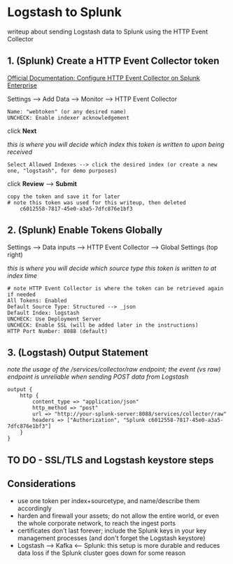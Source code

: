 # Logstash to Splunk
writeup about sending Logstash data to Splunk using the HTTP Event Collector

## 1. (Splunk) Create a HTTP Event Collector token

[Official Documentation: Configure HTTP Event Collector on Splunk Enterprise](https://docs.splunk.com/Documentation/Splunk/8.2.2/Data/UsetheHTTPEventCollector)

Settings --> Add Data --> Monitor --> HTTP Event Collector

	Name: "webtoken" (or any desired name)
	UNCHECK: Enable indexer acknowledgement

click **Next**

*this is where you will decide which index this token is written to upon being received*

	Select Allowed Indexes --> click the desired index (or create a new one, "logstash", for demo purposes)

click **Review** --> **Submit**

	copy the token and save it for later
	# note this token was used for this writeup, then deleted
		c6012558-7817-45e0-a3a5-7dfc876e1bf3

## 2. (Splunk) Enable Tokens Globally

Settings --> Data inputs --> HTTP Event Collector --> Global Settings (top right)

*this is where you will decide which source type this token is written to at index time*

	# note HTTP Event Collector is where the token can be retrieved again if needed
	All Tokens: Enabled
	Default Source Type: Structured --> _json
	Default Index: logstash
	UNCHECK: Use Deployment Server
	UNCHECK: Enable SSL (will be added later in the instructions)
	HTTP Port Number: 8088 (default)

## 3. (Logstash) Output Statement

*note the usage of the /services/collector/raw endpoint; the event (vs raw) endpoint is unreliable when sending POST data from Logstash*

	output {
		http {
			content_type => "application/json"
			http_method => "post"
			url => "http://your-splunk-server:8088/services/collector/raw"
			headers => ["Authorization", "Splunk c6012558-7817-45e0-a3a5-7dfc876e1bf3"]
		}
	}

## TO DO - SSL/TLS and Logstash keystore steps

## Considerations
- use one token per index+sourcetype, and name/describe them accordingly
- harden and firewall your assets; do not allow the entire world, or even the whole corporate network, to reach the ingest ports
- certificates don't last forever; include the Splunk keys in your key management processes (and don't forget the Logstash keystore)
- Logstash --> Kafka <-- Splunk: this setup is more durable and reduces data loss if the Splunk cluster goes down for some reason
